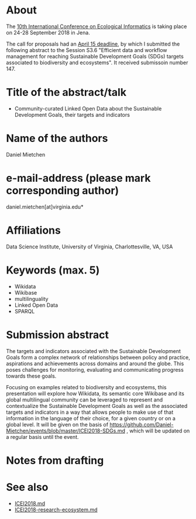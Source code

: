 # About

The [10th International Conference on Ecological Informatics](http://icei2018.uni-jena.de/) is taking place on 24-28 September 2018 in Jena.

The call for proposals had an [April 15 deadline](http://icei2018.uni-jena.de/calls/), by which I submitted the following abstract to the Session S3.6 "Efficient data and workflow management for reaching Sustainable Development Goals (SDGs) targets associated to biodiversity and ecosystems". It received submissoin number 147.

# Title of the abstract/talk

* Community-curated Linked Open Data about the Sustainable Development Goals, their targets and indicators

# Name of the authors

Daniel Mietchen

# e-mail-address (please mark corresponding author)

daniel.mietchen[at]virginia.edu*

# Affiliations

Data Science Institute, University of Virginia, Charlottesville, VA, USA

# Keywords (max. 5)

- Wikidata
- Wikibase
- multilinguality
- Linked Open Data
- SPARQL

# Submission abstract

The targets and indicators associated with the Sustainable Development Goals form a complex network of relationships between policy and practice, aspirations and achievements across domains and around the globe. This poses challenges for monitoring, evaluating and communicating progress towards these goals.

Focusing on examples related to biodiversity and ecosystems, this presentation will explore how Wikidata, its semantic core Wikibase and its global multilingual community can be leveraged to represent and contextualize the Sustainable Development Goals as well as the associated targets and indicators in a way that allows people to make use of that information in the language of their choice, for a given country or on a global level. It will be given on the basis of https://github.com/Daniel-Mietchen/events/blob/master/ICEI2018-SDGs.md , which will be updated on a regular basis until the event.


# Notes from drafting


# See also 

* [ICEI2018.md](ICEI2018.md)
* [ICEI2018-research-ecosystem.md](ICEI2018-research-ecosystem.md)
